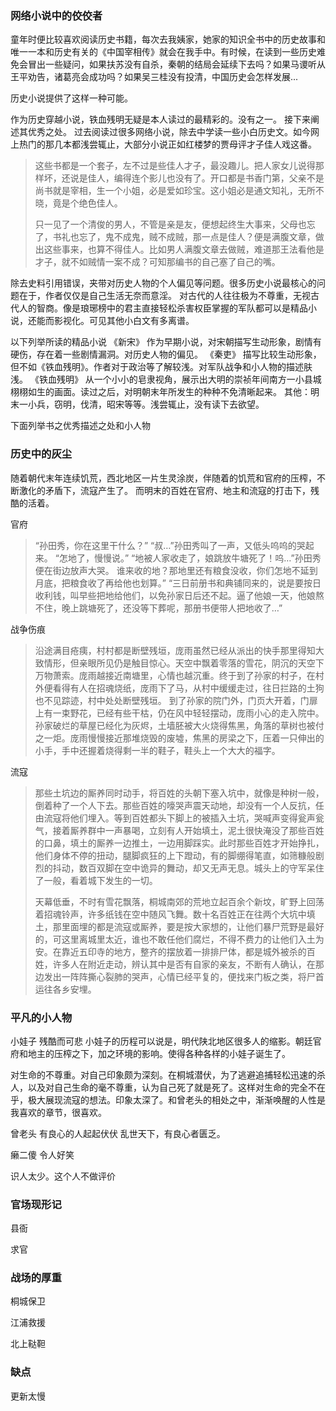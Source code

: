 ###  网络小说中的佼佼者

  童年时便比较喜欢阅读历史书籍，每次去我姨家，她家的知识全书中的历史故事和唯一一本和历史有关的《中国宰相传》就会在我手中。有时候，在读到一些历史难免会冒出一些疑问，如果扶苏没有自杀，秦朝的结局会延续下去吗？如果马谡听从王平劝告，诸葛亮会成功吗？如果吴三桂没有投清，中国历史会怎样发展...
  
  历史小说提供了这样一种可能。


  作为历史穿越小说，铁血残明无疑是本人读过的最精彩的。没有之一。
  接下来阐述其优秀之处。
  过去阅读过很多网络小说，除去中学读一些小白历史文。如今网上热门的那几本都浅尝辄止，大部分小说正如红楼梦的贾母评才子佳人戏这番。
  > 这些书都是一个套子，左不过是些佳人才子，最没趣儿。把人家女儿说得那样坏，还说是佳人，编得连个影儿也没有了。开口都是书香门第，父亲不是尚书就是宰相，生一个小姐，必是爱如珍宝。这小姐必是通文知礼，无所不晓，竟是个绝色佳人。
  >
  >只一见了一个清俊的男人，不管是亲是友，便想起终生大事来，父母也忘了，书礼也忘了，鬼不成鬼，贼不成贼，那一点是佳人？便是满腹文章，做出这些事来，也算不得佳人。比如男人满腹文章去做贼，难道那王法看他是才子，就不如贼情一案不成？可知那编书的自己塞了自己的嘴。
  
  除去史料引用错误，夹带对历史人物的个人偏见等问题。很多历史小说最核心的问题在于，作者仅仅是自己生活无奈而意淫。
  对古代的人往往极为不尊重，无视古代人的智商。像是琅琊榜中的君主直接轻松杀害权臣掌握的军队都可以是精品小说，还能而影视化。可见其他小白文有多离谱。

  以下列举所读的精品小说
  《新宋》  作为早期小说，对宋朝描写生动形象，剧情有硬伤，存在着一些剧情漏洞。对历史人物的偏见。
  《秦吏》  描写比较生动形象，但不如《铁血残明》。作者对于政治等了解较浅。对军队战争和小人物的描述肤浅。
  《铁血残明》 从一个小小的皂隶视角，展示出大明的崇祯年间南方一小县城栩栩如生的画面。读过之后，对明朝末年所发生的种种不免清晰起来。
  其他：明末一小兵，窃明，伐清，昭宋等等。浅尝辄止，没有读下去欲望。


下面列举书之优秀描述之处和小人物

###  历史中的灰尘

随着朝代末年连续饥荒，西北地区一片生灵涂炭，伴随着的饥荒和官府的压榨，不断激化的矛盾下，流寇产生了。
而明末的百姓在官府、地主和流寇的打击下，残酷的活着。

官府
>“孙田秀，你在这里干什么？”
“叔…”孙田秀叫了一声，又低头呜呜的哭起来。
“怎地了，慢慢说。”
“地被人家收走了，娘跳放牛塘死了！呜…”孙田秀便在街边放声大哭。
>谁来收的地？那地里还有粮食没收，你们怎地不延到月底，把粮食收了再给他也划算。”
“三日前册书和典铺同来的，说是要按日收利钱，叫早些把地给他们，以免孙家日后还不起。逼了他娘一天，他娘熬不住，晚上跳塘死了，还没等下葬呢，那册书便带人把地收了…”

 战争伤痕
> 沿途满目疮痍，村村都是断壁残垣，庞雨虽然已经从派出的快手那里得知大致情形，但亲眼所见仍是触目惊心。天空中飘着零落的雪花，阴沉的天空下万物萧索。庞雨越接近南塘里，心情也越沉重。终于到了孙家的村子，在村外便看得有人在招魂烧纸，庞雨下了马，从村中缓缓走过，往日拦路的土狗也不见踪迹，村中处处断壁残垣。
>  到了孙家的院门外，门页大开着，门扉上有一束野花，已经有些干枯，仍在风中轻轻摆动，庞雨小心的走入院中。孙家破烂的草屋已经化为灰烬，土墙胚被大火烧得焦黑，角落的草树也被付之一炬。庞雨慢慢接近那堆烧毁的废墟，焦黑的房梁之下，压着一只伸出的小手，手中还握着烧得剩一半的鞋子，鞋头上一个大大的福字。
>

 流寇
> 那些土坑边的厮养同时动手，将百姓的头朝下塞入坑中，就像是种树一般，倒着种了一个人下去。那些百姓的嚎哭声震天动地，却没有一个人反抗，任由流寇将他们埋入。等到百姓都头下脚上的被插入土坑，哭喊声变得瓮声瓮气，接着厮养群中一声暴喝，立刻有人开始填土，泥土很快淹没了那些百姓的口鼻，填土的厮养一边推土，一边用脚踩实。此时那些百姓才开始挣扎，他们身体不停的扭动，腿脚疯狂的上下蹬动，有的脚绷得笔直，如筛糠般剧烈的抖动，数百双脚在空中诡异的舞动，却又无声无息。城头上的守军呆住了一般，看着城下发生的一切。
> 
> 天幕低垂，不时有雪花飘落，桐城南郊的荒地立起百余个新坟，旷野上回荡着招魂铃声，许多纸钱在空中随风飞舞。数十名百姓正在往两个大坑中填土，那里面埋的都是流寇或厮养，要是按大家想的，让他们暴尸荒野是最好的，可这里离城里太近，谁也不敢任他们腐烂，不得不费力的让他们入土为安。在靠近五印寺的地方，整齐的摆放着一排排尸体，都是城外被杀的百姓，许多人在附近走动，辨认其中是否有自家的亲友，不断有人确认，在那边发出一阵阵撕心裂肺的哭声，心情已经平复的，便找来门板之类，将尸首运往各乡安埋。

### 平凡的小人物

小娃子 残酷而可悲
小娃子的历程可以说是，明代陕北地区很多人的缩影。朝廷官府和地主的压榨之下，加之环境的影响。使得各种各样的小娃子诞生了。

对生命的不尊重。对自己印象颇为深刻。在桐城潜伏，为了逃避追捕轻松迅速的杀人，以及对自己生命的毫不尊重，认为自己死了就是死了。这样对生命的完全不在乎，极大展现流寇的想法。印象太深了。和曾老头的相处之中，渐渐唤醒的人性是我喜欢的章节，很喜欢。

曾老头  有良心的人起起伏伏
乱世天下，有良心者匮乏。

癞二傻  令人好笑

识人太少。这个人不做评价

###  官场现形记

县衙  

求官  

###  战场的厚重

桐城保卫

江浦救援

北上鞑靼

###  缺点

更新太慢